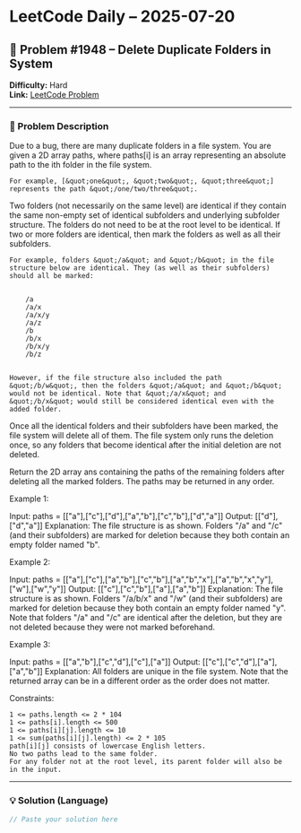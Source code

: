 # LeetCode Daily – 2025-07-20

## 🧠 Problem #1948 – **Delete Duplicate Folders in System**
**Difficulty:** Hard  
**Link:** [LeetCode Problem](https://leetcode.com/problems/delete-duplicate-folders-in-system)

---

### 📝 Problem Description

Due to a bug, there are many duplicate folders in a file system. You are given a 2D array paths, where paths[i] is an array representing an absolute path to the ith folder in the file system.


	For example, [&quot;one&quot;, &quot;two&quot;, &quot;three&quot;] represents the path &quot;/one/two/three&quot;.


Two folders (not necessarily on the same level) are identical if they contain the same non-empty set of identical subfolders and underlying subfolder structure. The folders do not need to be at the root level to be identical. If two or more folders are identical, then mark the folders as well as all their subfolders.


	For example, folders &quot;/a&quot; and &quot;/b&quot; in the file structure below are identical. They (as well as their subfolders) should all be marked:

	
		/a
		/a/x
		/a/x/y
		/a/z
		/b
		/b/x
		/b/x/y
		/b/z
	
	
	However, if the file structure also included the path &quot;/b/w&quot;, then the folders &quot;/a&quot; and &quot;/b&quot; would not be identical. Note that &quot;/a/x&quot; and &quot;/b/x&quot; would still be considered identical even with the added folder.


Once all the identical folders and their subfolders have been marked, the file system will delete all of them. The file system only runs the deletion once, so any folders that become identical after the initial deletion are not deleted.

Return the 2D array ans containing the paths of the remaining folders after deleting all the marked folders. The paths may be returned in any order.

 
Example 1:


Input: paths = [[&quot;a&quot;],[&quot;c&quot;],[&quot;d&quot;],[&quot;a&quot;,&quot;b&quot;],[&quot;c&quot;,&quot;b&quot;],[&quot;d&quot;,&quot;a&quot;]]
Output: [[&quot;d&quot;],[&quot;d&quot;,&quot;a&quot;]]
Explanation: The file structure is as shown.
Folders &quot;/a&quot; and &quot;/c&quot; (and their subfolders) are marked for deletion because they both contain an empty
folder named &quot;b&quot;.


Example 2:


Input: paths = [[&quot;a&quot;],[&quot;c&quot;],[&quot;a&quot;,&quot;b&quot;],[&quot;c&quot;,&quot;b&quot;],[&quot;a&quot;,&quot;b&quot;,&quot;x&quot;],[&quot;a&quot;,&quot;b&quot;,&quot;x&quot;,&quot;y&quot;],[&quot;w&quot;],[&quot;w&quot;,&quot;y&quot;]]
Output: [[&quot;c&quot;],[&quot;c&quot;,&quot;b&quot;],[&quot;a&quot;],[&quot;a&quot;,&quot;b&quot;]]
Explanation: The file structure is as shown. 
Folders &quot;/a/b/x&quot; and &quot;/w&quot; (and their subfolders) are marked for deletion because they both contain an empty folder named &quot;y&quot;.
Note that folders &quot;/a&quot; and &quot;/c&quot; are identical after the deletion, but they are not deleted because they were not marked beforehand.


Example 3:


Input: paths = [[&quot;a&quot;,&quot;b&quot;],[&quot;c&quot;,&quot;d&quot;],[&quot;c&quot;],[&quot;a&quot;]]
Output: [[&quot;c&quot;],[&quot;c&quot;,&quot;d&quot;],[&quot;a&quot;],[&quot;a&quot;,&quot;b&quot;]]
Explanation: All folders are unique in the file system.
Note that the returned array can be in a different order as the order does not matter.


 
Constraints:


	1 <= paths.length <= 2 * 104
	1 <= paths[i].length <= 500
	1 <= paths[i][j].length <= 10
	1 <= sum(paths[i][j].length) <= 2 * 105
	path[i][j] consists of lowercase English letters.
	No two paths lead to the same folder.
	For any folder not at the root level, its parent folder will also be in the input.

---

### 💡 Solution (Language)

```cpp
// Paste your solution here
